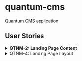 # quantum-cms

[Quantum CMS](https://qntm-cms.heroku-app.com) application


## User Stories

<details>
<summary><b>QTNM-2: Landing Page Content</b></summary>
<br>
This is how you dropdown.
</details>
<details>
<summary>QTNM-4: Landing Page Layout</summary>
<br>
This is how you dropdown.
</details>
